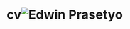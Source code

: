 # cv![Edwin Prasetyo](https://github.com/user-attachments/assets/2f7bdc05-b5b9-4d8f-92b6-fe6bc81c631b)
